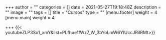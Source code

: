 +++
author = ""
categories = []
date = 2021-05-27T19:18:48Z
description = ""
image = ""
tags = []
title = "Cursos"
type = ""
[menu.footer]
weight = 4
[menu.main]
weight = 4

+++
{{< youtubeZLP3Sx1_xmY&list=PLfhue1fWz7_W_3bYoLmW6YIUccJRiIRMt>}}